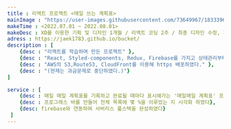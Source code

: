 ```yaml
---
title : 리액트 프로젝트 <매일 쓰는 계획표>
mainImage : "https://user-images.githubusercontent.com/73649967/183339689-29136bb7-e4c9-43ab-8f95-2f4dd06d9ed6.png"
makeTime : <2022.07.01 ~ 2022.08.01>
makeDesc : XD를 이용한 기획 및 디자인 1개월 / 리액트 코딩 2주 / 최종 디자인 수정, 파이어베이스 연동 및 배포(https연결) 1주
adress : https://jaek1783.github.io/bucket/
description : [
    {desc : "리액트를 학습하며 만든 프로젝트" },
    {desc : "React, Styled-components, Redux, Firebase를 가지고 상태관리부터 서버리스 데이터베이스까지 풀스택 완성형 사이트로 제작하였다" },
    {desc : "AWS의 S3,Route53, CloudFront를 이용해 https 배포하였다." },
    {desc : "(현재는 과금문제로 중단하였다.)"}
]

service : [
    {desc : 매일 매일 계획표를 기록하고 완료될 때마다 표시해가는 '매일매일 계획표' 프로젝트},
    {desc : 프로그래스 바를 만들어 전체 목록에 몇 %을 이루었는 지 시각화 하였다},
    {desc: firebase와 연동하여 서버리스 풀스택을 완성하였다}
 ]
---
```


